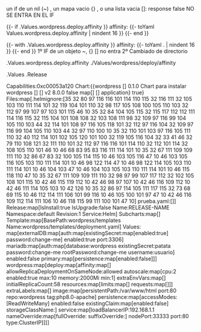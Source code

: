 un if de un nil (~) , un mapa vacio {} , o una lista vacia []: response false
    NO SE ENTRA EN EL IF


{{- if .Values.wordpress.deploy.affinity }}
affinity: 
    {{- toYaml Values.wordpress.deploy.affinity | nindent 16 }}
{{- end }}








{{- with .Values.wordpress.deploy.affinity }}
affinity: 
    {{- toYaml . | nindent 16 }}
{{- end }}
1º IF de un objeto ~, {} [] no entra
2º Cambiado de directorio



.Values.wordpress.deploy.affinity
./Values/wordpress/deploy/affinity

.Values
.Release

Capabilities:0xc00053a120 
Chart:{{wordpress  [] 0.1.0 Chart para instalar wordpress [] []  v2   8.0.0 false map[]  [] application} true} 
Files:map[.helmignore:[35 32 80 97 116 116 101 114 110 115 32 116 111 32 105 103 110 111 114 101 32 119 104 101 110 32 98 117 105 108 100 105 110 103 32 112 97 99 107 97 103 101 115 46 10 35 32 84 104 105 115 32 115 117 112 112 111 114 116 115 32 115 104 101 108 108 32 103 108 111 98 32 109 97 116 99 104 105 110 103 44 32 114 101 108 97 116 105 118 101 32 112 97 116 104 32 109 97 116 99 104 105 110 103 44 32 97 110 100 10 35 32 110 101 103 97 116 105 111 110 32 40 112 114 101 102 105 120 101 100 32 119 105 116 104 32 33 41 46 32 79 110 108 121 32 111 110 101 32 112 97 116 116 101 114 110 32 112 101 114 32 108 105 110 101 46 10 46 68 83 95 83 116 111 114 101 10 35 32 67 111 109 109 111 110 32 86 67 83 32 100 105 114 115 10 46 103 105 116 47 10 46 103 105 116 105 103 110 111 114 101 10 46 98 122 114 47 10 46 98 122 114 105 103 110 111 114 101 10 46 104 103 47 10 46 104 103 105 103 110 111 114 101 10 46 115 118 110 47 10 35 32 67 111 109 109 111 110 32 98 97 99 107 117 112 32 102 105 108 101 115 10 42 46 115 119 112 10 42 46 98 97 107 10 42 46 116 109 112 10 42 46 111 114 105 103 10 42 126 10 35 32 86 97 114 105 111 117 115 32 73 68 69 115 10 46 112 114 111 106 101 99 116 10 46 105 100 101 97 47 10 42 46 116 109 112 114 111 106 10 46 118 115 99 111 100 101 47 10] prueba.yaml:[]]
Release:map[IsInstall:true IsUpgrade:false Name:RELEASE-NAME Namespace:default Revision:1 Service:Helm] Subcharts:map[] 
Template:map[BasePath:wordpress/templates Name:wordpress/templates/deployment.yaml] 
Values: map[externalDB:map[auth:map[existingSecret:map[enabled:true] password:change-me] enabled:true port:3306] mariadb:map[auth:map[database:wordpress existingSecret:patata password:change-me rootPassword:change-me username:usuario] enabled:false primary:map[persistence:map[enabled:false]]] wordpress:map[deploy:map[affinity:map[] allowReplicaDeploymentOnSameNode:allowed autoscale:map[cpu:2 enabled:true max:10 memory:2000Mi min:1] extraEnvVars:map[] initialReplicaCount:58 resources:map[limits:map[] requests:map[]]] extraLabels:map[] image:map[persistentPath:/var/www/html port:80 repo:wordpress tag:php8.0-apache] persistence:map[accessModes:[ReadWriteMany] enabled:false existingClaim:map[enabled:false] storageClassName:] service:map[loadBalancerIP:192.168.1.1 nameOverride:map[fullOverride:<nil> suffixOverride:<nil>] nodePort:33333 port:80 type:ClusterIP]]]]


